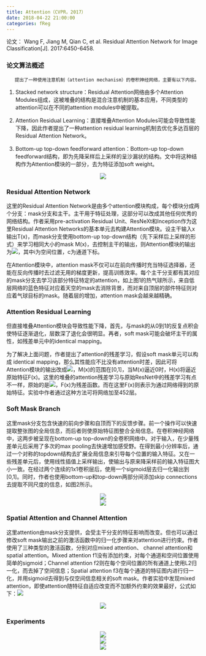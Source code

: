 ```yaml
---
title: Attention（CVPR，2017）
date: 2018-04-22 21:00:00
categories: fReg
---
```


<script type="text/javascript" src="http://cdn.mathjax.org/mathjax/latest/MathJax.js?config=default"></script>

论文： Wang F, Jiang M, Qian C, et al. Residual Attention Network for Image Classification[J]. 2017:6450-6458.

### 论文算法概述

       提出了一种使用注意机制（attention mechanism）的卷积神经网络，主要有以下内容。
	   
1. Stacked network structure：Residual Attention网络由多个Attention Modules组成，这被堆叠的结构是混合注意机制的基本应用，不同类型的attention可以在不同的attention modules中被提取。

2. Attention Residual Learning：直接堆叠Attention Modules可能会导致性能下降，因此作者提出了一种attention residual learning机制去优化多达百层的Residual Attention Network。

3. Bottom-up top-down feedforward attention：Bottom-up top-down feedforward结构，即为先降采样后上采样的呈沙漏状的结构。文中将这种结构作为Attention模块的一部分，去为特征添加soft weight。

<center><img src="{{ site.baseurl }}/images/pdReg/attention1.png"></center>

### Residual Attention Network

   这里的Residual Attention Network是由多个attention模块构成，每个模块分成两个分支：mask分支和主干。主干用于特征处理，这部分可以改成其他任何优秀的网络结构。作者采用pre-activation Residual Unit、ResNeXt和Inception作为这里Residual Attention Networks的基本单元去构建Attention模块。设主干输入x输出T(x)，而mask分支使用bottom-up top-down结构（先下采样后上采样的形式）来学习相同大小的mask M(x)，去控制主干的输出，则Attention模块的输出为<img src="{{ site.baseurl }}/images/pdReg/attention2.png">，其中i为空间位置，c为通道下标。

   在Attention模块中，attention mask不仅可以在前向传播时充当特征选择器，还能在反向传播时去过滤无用的梯度更新，提高训练效率。每个主干分支都有其对应的mask分支去学习该部分特征特定的attention，如上图1的热气球所示，来自低层网络的蓝色特征对应着天空的mask去消除背景，而对来自顶层的部件特征则对应着气球目标的mask。随着层的增加，attention mask会越来越精确。

### Attention Residual Learning

   但直接堆叠Attention模块会导致性能下降，首先，与mask的从0到1的反复点积会使特征逐渐退化，层数深了退化会很明显。再者，soft mask可能会破坏主干的属性，如残差单元中的identical mapping。
   
   为了解决上面问题，作者提出了attention的残差学习，假设soft mask单元可以构成 identical mapping，那么其性能应不比没有attention时差，因此可将Attention模块的输出改成<img src="{{ site.baseurl }}/images/pdReg/attention3.png">，M(x)的范围在[0,1]，当M(x)逼近0时，H(x)将逼近原始特征F(x)。这里的堆叠的attention残差学习与原始ResNet中的残差学习有点不一样，原始的是<img src="{{ site.baseurl }}/images/pdReg/attention4.png">，F(x)为残差函数。而在这里F(x)则表示为通过网络得到的原始特征。实验中作者通过这种方法可将网络加至452层。

### Soft Mask Branch

   这里mask分支包含快速的前向步骤和自顶而下的反馈步骤。前一个操作可以快速提取整张图的全局信息，而后者则使原始特征图整合全局信息。在卷积神经网络中，这两步被呈现在bottom-up top-down的全卷积网络中。对于输入，在少量残差单元后采用了多次的max pooling去快速增加感受野。在得到最小分辨率后，通过一个对称的topdown结构去扩展全局信息来引导每个位置的输入特征。又在一些残差单元后，使用线性插值上采样输出，使输出与原来降采样前的输入特征图大小一致。在经过两个连续的1x1卷积层后，使用一个sigmoid层去归一化输出到[0,1]。同时，作者也使用bottom-up和top-down两部分间添加skip connections去提取不同尺度的信息，如图2所示。
   
<center><img src="{{ site.baseurl }}/images/pdReg/attention5.png"></center>

<center><img src="{{ site.baseurl }}/images/pdReg/attention6.png"></center>

### Spatial Attention and Channel Attention

   这里attention由mask分支提供，会受主干分支的特征影响而改变。但也可以通过修改soft mask输出之前的激活函数中的归一化步骤来对attention进行约束。作者使用了三种类型的激活函数，分别对应mixed attention、 channel attention和spatial attention。Mixed attention f1没有添加约束，对每个通道和空间位置使用简单的sigmoid；Channel attention f2则在每个空间位置的所有通道上使用L2归一化，而去掉了空间信息；Spatial attention f3在每个通道的特征图内进行归一化，并用sigmoid去得到与仅空间信息相关的soft mask。作者实验中发现mixed attention，即使attention随特征自适应改变而不加额外约束的效果最好，公式如下：<img src="{{ site.baseurl }}/images/pdReg/attention7.png">
   
   <center><img src="{{ site.baseurl }}/images/pdReg/attention8.png"></center>
   
### Experiments

<center><img src="{{ site.baseurl }}/images/pdReg/attention9.png"></center>

<center><img src="{{ site.baseurl }}/images/pdReg/attention10.png"></center>

<center><img src="{{ site.baseurl }}/images/pdReg/attention11.png"></center>